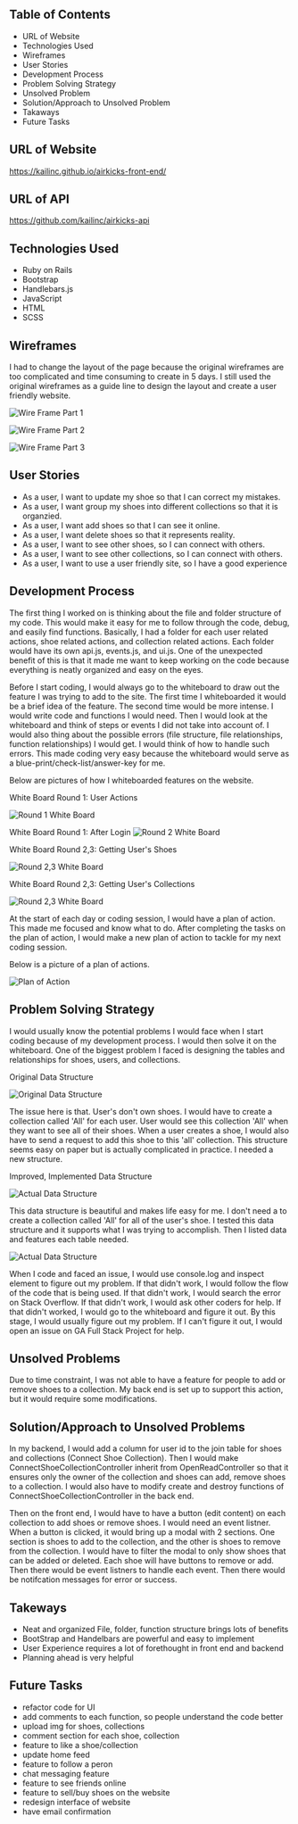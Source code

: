 ## Table of Contents

-   URL of Website
-   Technologies Used
-   Wireframes
-   User Stories
-   Development Process
-   Problem Solving Strategy
-   Unsolved Problem
-   Solution/Approach to Unsolved Problem
-   Takaways
-   Future Tasks

## URL of Website

https://kailinc.github.io/airkicks-front-end/

## URL of API

https://github.com/kailinc/airkicks-api

## Technologies Used

-   Ruby on Rails
-   Bootstrap
-   Handlebars.js
-   JavaScript
-   HTML
-   SCSS

## Wireframes

I had to change the layout of the page because the original wireframes are too
complicated and time consuming to create in 5 days. I still used the original
wireframes as a guide line to design the layout and create a user friendly
website.

![Wire Frame Part 1](https://raw.githubusercontent.com/kailinc/airkicks-front-end/basic/docAssets/wireframes/wireframe1.jpg)

![Wire Frame Part 2](https://raw.githubusercontent.com/kailinc/airkicks-front-end/basic/docAssets/wireframes/wireframe2.jpg)

![Wire Frame Part 3](https://raw.githubusercontent.com/kailinc/airkicks-front-end/basic/docAssets/devProcess/devProcess5.jpg)

## User Stories

-   As a user, I want to update my shoe so that I can correct my mistakes.
-   As a user, I want group my shoes into different collections so that it is organzied.
-   As a user, I want add shoes so that I can see it online.
-   As a user, I want delete shoes so that it represents reality.
-   As a user, I want to see other shoes, so I can connect with others.
-   As a user, I want to see other collections, so I can connect with others.
-   As a user, I want to use a user friendly site, so I have a good experience

## Development Process

The first thing I worked on is thinking about the file and folder structure of
my code. This would make it easy for me to follow through the code, debug, and
easily find functions. Basically, I had a folder for each user related actions,
shoe related actions, and collection related actions. Each folder would have its
own api.js, events.js, and ui.js. One of the unexpected benefit of this is that
it made me want to keep working on the code because everything is neatly
organized and easy on the eyes.

Before I start coding, I would always go to the whiteboard to draw out the feature
I was trying to add to the site. The first time I whiteboarded it would be a brief
idea of the feature. The second time would be more intense. I would write code
and functions I would need. Then I would look at the whiteboard and think of
steps or events I did not take into account of. I would also thing about the
possible errors (file structure, file relationships, function relationships)
I would get. I would think of how to handle such errors. This made coding very
easy because the whiteboard would serve as a blue-print/check-list/answer-key
for me.

Below are pictures of how I whiteboarded features on the website.

White Board Round 1: User Actions

![Round 1 White Board](https://raw.githubusercontent.com/kailinc/airkicks-front-end/basic/docAssets/devProcess/devProcess1.jpg)


White Board Round 1: After Login
![Round 2 White Board](https://raw.githubusercontent.com/kailinc/airkicks-front-end/basic/docAssets/devProcess/devProcess6.jpg)


White Board Round 2,3: Getting User's Shoes

![Round 2,3 White Board](https://raw.githubusercontent.com/kailinc/airkicks-front-end/basic/docAssets/devProcess/devProcess3.jpg)

White Board Round 2,3: Getting User's Collections

![Round 2,3 White Board](https://raw.githubusercontent.com/kailinc/airkicks-front-end/basic/docAssets/devProcess/devProcess4.jpg)


At the start of each day or coding session, I would have a plan of action. This
made me focused and know what to do. After completing the tasks on the plan of
action, I would make a new plan of action to tackle for my next coding session.

Below is a picture of a plan of actions.

![Plan of Action](https://raw.githubusercontent.com/kailinc/airkicks-front-end/basic/docAssets/devProcess/devProcess2.jpg)

## Problem Solving Strategy

I would usually know the potential problems I would face when I start
coding because of my development process. I would then solve it on the whiteboard.
One of the biggest problem I faced is designing the tables and relationships
for shoes, users, and collections.

Original Data Structure

![Original Data Structure](https://raw.githubusercontent.com/kailinc/airkicks-front-end/basic/docAssets/problemSolving/ps1.jpg)

The issue here is that. User's don't own shoes. I would have to create a collection
called 'All' for each user. User would see this collection 'All' when they want
to see all of their shoes. When a user creates a shoe, I would also have to send
a request to add this shoe to this 'all' collection. This structure seems easy
on paper but is actually complicated in practice. I needed a new structure.


Improved, Implemented Data Structure

![Actual Data Structure](https://raw.githubusercontent.com/kailinc/airkicks-front-end/basic/docAssets/problemSolving/ps2.jpg)

This data structure is beautiful and makes life easy for me. I don't need a to
create a collection called 'All' for all of the user's shoe. I tested this data
structure and it supports what I was trying to accomplish. Then I listed data
and features each table needed.

![Actual Data Structure](https://raw.githubusercontent.com/kailinc/airkicks-front-end/basic/docAssets/problemSolving/ps4.jpg)

When I code and faced an issue, I would use console.log and inspect element to
figure out my problem. If that didn't work, I would follow the flow of the code
that is being used. If that didn't work, I would search the error on Stack Overflow.
If that didn't work, I would ask other coders for help. If that didn't worked,
I would go to the whiteboard and figure it out. By this stage, I would usually
figure out my problem. If I can't figure it out, I would open an issue on GA
Full Stack Project for help.

## Unsolved Problems

Due to time constraint, I was not able to have a feature for people to add or
remove shoes to a collection. My back end is set up to support this action, but
it would require some modifications.

## Solution/Approach to Unsolved Problems

  In my backend, I would add a column for user id to the join table for shoes and
collections (Connect Shoe Collection). Then I would make
ConnectShoeCollectionController inherit from OpenReadController so that it
ensures only the owner of the collection and shoes can add, remove shoes to a
collection. I would also have to modify create and destroy functions of ConnectShoeCollectionController in the back end.

  Then on the front end, I would have to have a button (edit content) on each
collection to add shoes or remove shoes. I would need an event listner. When a
button is clicked, it would bring up a modal with 2 sections. One section is
shoes to add to the collection, and the other is shoes to remove from the
collection. I would have to filter the modal to only show shoes that can be added
or deleted. Each shoe will have buttons to remove or add. Then there would be
event listners to handle each event. Then there would be notifcation messages
for error or success.

## Takeways

-   Neat and organized File, folder, function structure brings lots of benefits
-   BootStrap and Handelbars are powerful and easy to implement
-   User Experience requires a lot of forethought in front end and backend
-   Planning ahead is very helpful

## Future Tasks

-   refactor code for UI
-   add comments to each function, so people understand the code better
-   upload img for shoes, collections
-   comment section for each shoe, collection
-   feature to like a shoe/collection
-   update home feed
-   feature to follow a peron
-   chat messaging feature
-   feature to see friends online
-   feature to sell/buy shoes on the website
-   redesign interface of website
-   have email confirmation
